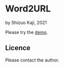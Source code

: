 # Word2URL
by Shizuo Kaji, 2021

Please try the [demo](http://skaji.pythonanywhere.com/).

## Licence
Please contact the author.


